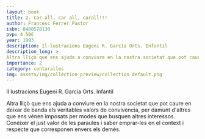 ```yaml
---
layout: book
title: 2. Car all, car all, carall!!!
author: Francesc Ferrer Pastor
isbn: 8488578130
pvp: 4.50€
year: 1993
description: Il·lustracions Eugeni R. García Orts. Infantil
description_long: >
Altra lliçò que ens ajuda a conviure en la nostra societat que pot caure en deixar de banda els veritables valors de convivència, per damunt d'altres que ens vénen imposats per modes que busquen altres interessos. Conèixer el just valor de les paraules i saber emprar-les en el context i respecte que corresponen envers els demés.
importance: 2
category: contaralles
img: assets/img/collection_preview/collection_default.png
---
```


Il·lustracions Eugeni R. García Orts. Infantil

>
Altra lliçò que ens ajuda a conviure en la nostra societat que pot caure en deixar de banda els veritables valors de convivència, per damunt d'altres que ens vénen imposats per modes que busquen altres interessos. Conèixer el just valor de les paraules i saber emprar-les en el context i respecte que corresponen envers els demés.
